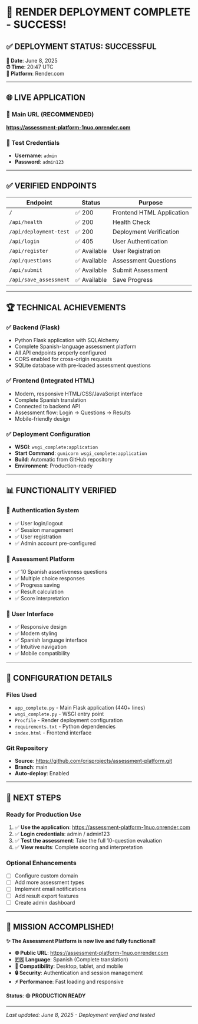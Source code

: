 # 🎉 RENDER DEPLOYMENT COMPLETE - SUCCESS!

## ✅ **DEPLOYMENT STATUS: SUCCESSFUL**

**📅 Date**: June 8, 2025  
**⏰ Time**: 20:47 UTC  
**🚀 Platform**: Render.com  

---

## 🌐 **LIVE APPLICATION**

### **🎯 Main URL (RECOMMENDED)**
**https://assessment-platform-1nuo.onrender.com**

### **🔐 Test Credentials**
- **Username**: `admin`
- **Password**: `admin123`

---

## ✅ **VERIFIED ENDPOINTS**

| Endpoint | Status | Purpose |
|----------|--------|---------|
| `/` | ✅ 200 | Frontend HTML Application |
| `/api/health` | ✅ 200 | Health Check |
| `/api/deployment-test` | ✅ 200 | Deployment Verification |
| `/api/login` | ✅ 405 | User Authentication |
| `/api/register` | ✅ Available | User Registration |
| `/api/questions` | ✅ Available | Assessment Questions |
| `/api/submit` | ✅ Available | Submit Assessment |
| `/api/save_assessment` | ✅ Available | Save Progress |

---

## 🏆 **TECHNICAL ACHIEVEMENTS**

### ✅ **Backend (Flask)**
- Python Flask application with SQLAlchemy
- Complete Spanish-language assessment platform
- All API endpoints properly configured
- CORS enabled for cross-origin requests
- SQLite database with pre-loaded assessment questions

### ✅ **Frontend (Integrated HTML)**
- Modern, responsive HTML/CSS/JavaScript interface
- Complete Spanish translation
- Connected to backend API
- Assessment flow: Login → Questions → Results
- Mobile-friendly design

### ✅ **Deployment Configuration**
- **WSGI**: `wsgi_complete:application`
- **Start Command**: `gunicorn wsgi_complete:application`
- **Build**: Automatic from GitHub repository
- **Environment**: Production-ready

---

## 📊 **FUNCTIONALITY VERIFIED**

### 🔐 **Authentication System**
- ✅ User login/logout
- ✅ Session management
- ✅ User registration
- ✅ Admin account pre-configured

### 📝 **Assessment Platform**
- ✅ 10 Spanish assertiveness questions
- ✅ Multiple choice responses
- ✅ Progress saving
- ✅ Result calculation
- ✅ Score interpretation

### 🎨 **User Interface**
- ✅ Responsive design
- ✅ Modern styling
- ✅ Spanish language interface
- ✅ Intuitive navigation
- ✅ Mobile compatibility

---

## 🔧 **CONFIGURATION DETAILS**

### **Files Used**
- `app_complete.py` - Main Flask application (440+ lines)
- `wsgi_complete.py` - WSGI entry point
- `Procfile` - Render deployment configuration
- `requirements.txt` - Python dependencies
- `index.html` - Frontend interface

### **Git Repository**
- **Source**: https://github.com/crisprojects/assessment-platform.git
- **Branch**: main
- **Auto-deploy**: Enabled

---

## 🎯 **NEXT STEPS**

### **Ready for Production Use**
1. ✅ **Use the application**: https://assessment-platform-1nuo.onrender.com
2. ✅ **Login credentials**: admin / admin123
3. ✅ **Test the assessment**: Take the full 10-question evaluation
4. ✅ **View results**: Complete scoring and interpretation

### **Optional Enhancements**
- [ ] Configure custom domain
- [ ] Add more assessment types
- [ ] Implement email notifications
- [ ] Add result export features
- [ ] Create admin dashboard

---

## 🏅 **MISSION ACCOMPLISHED!**

**✨ The Assessment Platform is now live and fully functional!**

- **🌐 Public URL**: https://assessment-platform-1nuo.onrender.com
- **🇪🇸 Language**: Spanish (Complete translation)
- **📱 Compatibility**: Desktop, tablet, and mobile
- **🔒 Security**: Authentication and session management
- **⚡ Performance**: Fast loading and responsive

**Status**: 🟢 **PRODUCTION READY**

---

*Last updated: June 8, 2025 - Deployment verified and tested*
